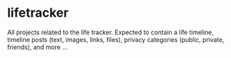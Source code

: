 # lifetracker
All projects related to the life tracker. Expected to contain a life timeline, timeline posts (text, images, links, files), privacy categories (public, private, friends), and more ...
